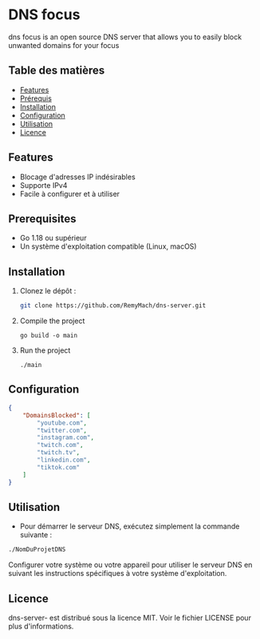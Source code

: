 # DNS focus

dns focus is an open source DNS server that allows you to easily block unwanted domains for your focus

## Table des matières

- [Features](#Features)
- [Prérequis](#prérequis)
- [Installation](#installation)
- [Configuration](#configuration)
- [Utilisation](#utilisation)
- [Licence](#licence)

## Features

- Blocage d'adresses IP indésirables
- Supporte IPv4
- Facile à configurer et à utiliser

## Prerequisites

- Go 1.18 ou supérieur
- Un système d'exploitation compatible (Linux, macOS)

## Installation

1. Clonez le dépôt :

   ```bash
   git clone https://github.com/RemyMach/dns-server.git
   ```


2. Compile the project

    `go build -o main`

3. Run the project

    `./main`

## Configuration

```json
{
    "DomainsBlocked": [
        "youtube.com",
        "twitter.com",
        "instagram.com",
        "twitch.com",
        "twitch.tv",
        "linkedin.com",
        "tiktok.com"
    ]
}
```

## Utilisation

- Pour démarrer le serveur DNS, exécutez simplement la commande suivante :

```bash
./NomDuProjetDNS
```
Configurer votre système ou votre appareil pour utiliser le serveur DNS en suivant les instructions spécifiques à votre système d'exploitation.


## Licence

dns-server- est distribué sous la licence MIT. Voir le fichier LICENSE pour plus d'informations.